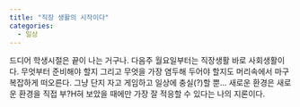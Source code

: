 ```yaml
---
title: "직장 생활의 시작이다"
categories:
  - 일상
---
```


드디어 학생시절은 끝이 나는 거구나. 다음주 월요일부터는 직장생활 바로 사회생활이다. 무엇부터 준비해야 할지 그리고 무엇을 가장 염두해 두어야 할지도 머리속에서 마구 복잡하게 떠오른다. 그냥 단지 자고 게임하고 일상에 충실(?)할 뿐... 새로운 환경은 새로운 환경을 직접 부?H혀 보았을 때에만 가장 잘 적응할 수 있다는 나의 지론이다.
